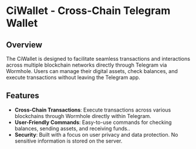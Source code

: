 # CiWallet - Cross-Chain Telegram Wallet

## Overview

The CiWallet is designed to facilitate seamless transactions and interactions across multiple blockchain networks directly through Telegram via Wormhole. Users can manage their digital assets, check balances, and execute transactions without leaving the Telegram app.

## Features

- **Cross-Chain Transactions**: Execute transactions across various blockchains through Wormhole directly within Telegram.
- **User-Friendly Commands**: Easy-to-use commands for checking balances, sending assets, and receiving funds..
- **Security**: Built with a focus on user privacy and data protection. No sensitive information is stored on the server.
